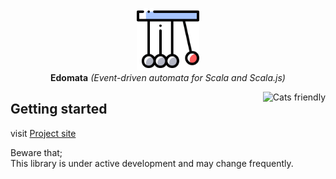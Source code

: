<p align="center">
  <img src="docs/icon.png" height="100px" alt="Edomata icon" />
  <br/>
  <strong>Edomata</strong>
  <i>(Event-driven automata for Scala and Scala.js)</i>
</p>

<a href="https://typelevel.org/cats/"><img src="https://typelevel.org/cats/img/cats-badge.svg" height="40px" align="right" alt="Cats friendly" /></a>

## Getting started
visit [Project site](https://hnaderi.github.io/edomata/)

Beware that;  
This library is under active development and may change frequently.
